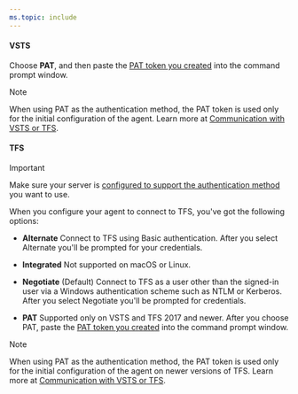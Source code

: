 ```yaml
---
ms.topic: include
---
```


#### VSTS

Choose **PAT**, and then paste the [PAT token you created](#permissions) into the command prompt window.

> [!NOTE]
> When using PAT as the authentication method, the PAT token is used only for the initial configuration of the agent. Learn more at [Communication with VSTS or TFS](../../../../concepts/agents/agents.md).

#### TFS

> [!IMPORTANT]
> 
> Make sure your server is [configured to support the authentication method](../../configure-tfs-authentication.md) you want to use. 
  
When you configure your agent to connect to TFS, you've got the following options:

* **Alternate** Connect to TFS using Basic authentication. After you select Alternate you'll be prompted for your credentials.

* **Integrated** Not supported on macOS or Linux.

* **Negotiate** (Default) Connect to TFS as a user other than the signed-in user via a Windows authentication scheme such as NTLM or Kerberos. After you select Negotiate you'll be prompted for credentials.

* **PAT** Supported only on VSTS and TFS 2017 and newer. After you choose PAT, paste the [PAT token you created](#permissions) into the command prompt window.

> [!NOTE]
> When using PAT as the authentication method, the PAT token is used only for the initial configuration of the agent on newer versions of TFS. Learn more at [Communication with VSTS or TFS](../../../../concepts/agents/agents.md).
